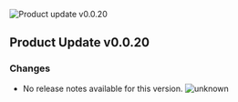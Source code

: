 ![Product update v0.0.20](https://github.com/VideoEngager/videoengager-agent-sdk/releases/download/v0.0.20/release-img.png)

## Product Update v0.0.20

### Changes



- No release notes available for this version. ![unknown](https://img.shields.io/badge/unknown-808080) 